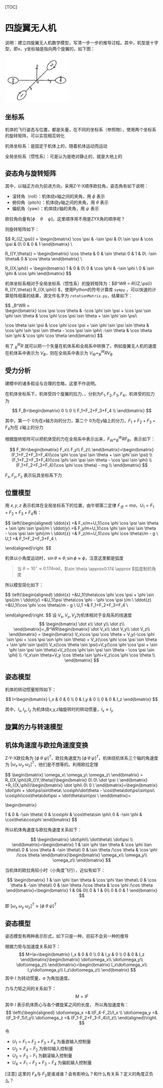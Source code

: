 <script type="text/x-mathjax-config">
    MathJax.Hub.Config({
        tex2jax: {
        skipTags: ['script', 'noscript', 'style', 'textarea', 'pre'],
        inlineMath: [['$','$']]
        }
    });
</script>
<script src="https://cdn.mathjax.org/mathjax/latest/MathJax.js?config=TeX-AMS-MML_HTMLorMML" type="text/javascript"></script>

[TOC]

# 四旋翼无人机

说明：建立四旋翼无人机数学模型，写清一步一步的推导过程。其中，机型是十字型，即x、y坐标轴是指向两个旋翼的，如下图：

<img src="对象数学模型_img/image-20210824144651384.png" alt="image-20210824144651384" style="zoom: 67%;" />

## 坐标系

机体的飞行姿态与位置，都是矢量，在不同的坐标系（参照物），使用两个坐标系的旋转矩阵，可以实现相互转化

机体坐标系：是固定于机体上的，随着机体运动而运动

全局坐标系（惯性系）：可是认为是绝对静止的，就是大地上的

## 姿态角与旋转矩阵

其中，以轴正方向为前进方向，采用Z-Y-X顺序欧拉角，姿态角有如下说明：

- 滚转角（roll）：机体绕x轴之间的夹角，用 $\phi$ 表示
- 俯仰角（pitch）：机体绕y轴之间的夹角，用 $\theta$ 表示
- 偏航角（yaw）：机体绕z轴的夹角，用 $\psi$ 表示

欧拉角向量有$[\phi \quad \theta \quad \psi]$，这里顺序用不用是ZYX角的顺序呢？

则旋转矩阵如下：


$$
R_{(Z,\psi)} = \begin{bmatrix}
\cos \psi   &    -\sin \psi  &    0\\ 
\sin \psi &      \cos \psi     &    0\\ 
0 &    0   &    1
\end{bmatrix}  \\

R_{(Y,\theta)} = \begin{bmatrix}
\cos \theta   &   0  &   \sin \theta\\ 
0 &     1    &    0\\ 
 -\sin \theta&    0  &    \cos \theta
\end{bmatrix}  \\

R_{(X,\phi)} = \begin{bmatrix}
1  &   0  &    0\\ 
0 &      \cos \phi     &    -\sin \phi \\ 
0 &   \sin \phi   &    \cos \phi
\end{bmatrix}
$$


机体坐标系相对于全局坐标系（惯性系）的旋转矩阵为：$_B^WR = R_{(Z,\psi)} R_{(Y,\theta)} R_{(X,\phi)}   $，使用Python的符号计算库 `sympy` ，可以快速的计算矩阵相乘的结果，源文件名字为 `rotationMatrix.py`，结果如下：


$$
_B^WR  =      
\begin{bmatrix}
\cos \psi \cos \theta  & -\cos \phi \sin \psi + \cos \psi \sin \phi \sin \theta & \cos \phi \cos \psi \sin \theta + \sin \phi \sin \psi\\ 

\cos \theta  \sin \psi &  \cos \phi \cos \psi + \sin \phi \sin \psi \sin \theta  &  \cos \phi \sin \psi \sin \theta - \cos \psi \sin \phi\\
-\sin \theta		 &  \cos \theta  \sin \phi				   	 		 & \cos \phi \cos \theta 
\end{bmatrix}
$$


有了 $_B^WR$ 就可以把一个矢量在机体系和全局系中转换了。例如旋翼无人机的速度在机体系中表示为 $V_B$，则在全局系中表示为 $V_W=_B^WRV_B$  

## 受力分析

建模中的诸多假设与合理的忽略，这里不作说明。

在机体坐标系下，机体受四个旋翼的拉力、，分别为$F_1,F_2,F_3,F_4$，机体受的拉力为

 
$$
F_B=\begin{bmatrix}
0 \\ 
0 \\ 
F_1+F_2+F_3+F_4 \\
\end{bmatrix}
$$


其中，第一个 0为在x轴方向的分力，第二个 0为在y轴上的分力，$F_1+F_2+F_3+F_4$为在 z轴上的分力

根据旋转矩阵可以把机体受的力在全局系中表示出来，$F_W= _B^WRF_B$，表示如下：



$$
F_W=\begin{bmatrix}
F_x\\ 
F_y\\ 
F_z\\
\end{bmatrix}=\begin{bmatrix}
(F_1+F_2+F_3+F_4)(\cos \phi \cos \psi \sin \theta + \sin \phi \sin \psi) \\ 
(F_1+F_2+F_3+F_4)(\cos \phi \sin \psi \sin \theta - \cos \psi \sin \phi) \\ 
(F_1+F_2+F_3+F_4)(\cos \phi \cos \theta) - mg \\
\end{bmatrix}
$$


$F_x,F_y,F_z$ 表示玩具坐标系下力

## 位置模型

用 $x,y,z$ 表示机体在全局坐标系下的位置，由牛顿第二定律 $F_合=ma$，$U_1 = F_1+F_2+F_3+F_4$有：


$$
\left\{\begin{aligned}
\ddot{x} =& F_x/m=U_1(\cos \phi \cos \psi \sin \theta + \sin \phi \sin \psi)/m \\ 
\ddot{y} =& F_y/m=U_1(\cos \phi \sin \psi \sin \theta - \cos \psi \sin \phi)/m \\ 
\ddot{z} =& F_z/m=U_1(\cos \phi \cos \theta)/m - g \\
U_1 =& F_1+F_2+F_3+F_4 \\


\end{aligned}\right.
$$


机体以小角度运动时，$\sin \theta \approx \theta,\sin \phi\approx \phi$，注意这里都是弧度

> 当 $\theta = 10^{\circ}\approx 0.174 rad$，$\sin \theta \approx0.174 \approx $弧度制的角度

所以模型简化如下：


$$
\left\{\begin{aligned}
\ddot{x} =&U_1(\theta\cos \phi \cos \psi  + \phi \sin \psi)/m \\ 
\ddot{y} =&U_1(\psi  \theta\cos \phi - \phi \cos \psi )/m \\ 
\ddot{z} =&U_1(\cos \phi \cos \theta)/m - g \\
U_1 =& F_1+F_2+F_3+F_4 \\


\end{aligned}\right.
$$
设 $V_x,V_y,V_z$为机体相对于全局系的线速度
$$
\begin{bmatrix}
\dot x\\ 
\dot y\\ 
\dot z\\
\end{bmatrix}=_B^WR\begin{bmatrix}
\dot V_x\\ 
\dot V_y\\ 
\dot V_z\\
\end{bmatrix} = \begin{bmatrix}
V_x\cos \psi \cos \theta + V_y(-\cos \phi \sin \psi + \cos \psi \sin \phi \sin \theta) + V_z(\cos \phi \cos \psi \sin \theta + \sin \phi \sin \psi)\\ 
V_x(\cos \theta  \sin \psi)+V_y(\cos \phi \cos \psi + \sin \phi \sin \psi \sin \theta)+V_z(\cos \phi \sin \psi \sin \theta - \cos \psi \sin \phi) \\ 
-V_x\sin \theta+V_y \cos \theta  \sin \phi+V_z\cos \phi \cos \theta  \\
\end{bmatrix}
$$




## 姿态模型

机体的转动惯量矩阵如下：


$$
I=\begin{bmatrix}
I_x & 0 &  0 \\ 
0 & I_y & 0 \\ 
0 & 0 &  I_z 
\end{bmatrix}
$$


其中，$I_x,I_y,I_z$ 为机体绕x,y,z轴旋转时的转动惯量，$I_x  \approx I_y$



## 旋翼的力与转速模型





## 机体角速度与欧拉角速度变换

Z-Y-X欧拉角为 $[\phi \;\theta \; \psi]^T$，欧拉角速度为 $[\dot\phi \; \dot\theta \; \dot\psi]^T$，机体绕机体系三个轴的角速度为 $[\omega_x \; \omega_y \;\omega_z]^T$，他们是不想等的。利用欧拉定理


$$
\begin{bmatrix}
\omega_x\\ 
\omega_y\\ 
\omega_z\\
\end{bmatrix} = R_{(X,\phi)}R_{(Y,\theta)}\begin{bmatrix}
0\\ 
0\\ 
\dot \psi  \\
\end{bmatrix}    +R_{(X,\phi)}\begin{bmatrix}
\dot \phi\\ 
0\\ 
0  \\
\end{bmatrix}=\begin{bmatrix}
\dot\phi + \dot\psi\sin\theta\\ 
\cos\phi\dot\theta - \cos\theta\dot\psi\sin\psi\\ 
\cos\phi\cos\theta\dot\psi + \dot\theta\sin\psi  \\
\end{bmatrix}=

\begin{bmatrix}


1 & 0 & -\sin \theta\\ 
0 & \cos\phi & \cos\theta\sin \phi\\ 
0 & -\sin \phi & \cos\theta\cos\phi
\end{bmatrix}
$$


所以机体角速度与欧拉角速度关系如下：


$$
\begin{bmatrix}
\dot\phi\\ 
\dot\theta\\ 
\dot\psi  \\
\end{bmatrix}=\begin{bmatrix}
1 & \sin \phi \tan \theta & \cos \phi \tan \theta\\ 
0 & \cos \theta  & -\sin \theta\\ 
0 & \sin \theta /\cos \theta &  \cos \phi /\cos \theta 
\end{bmatrix}\begin{bmatrix}
\omega_x\\ 
\omega_y\\ 
\omega_z\\
\end{bmatrix}
$$


当机体的欧拉角较小时（小角度飞行），近似有如下：


$$
\begin{bmatrix}
1 & \sin \phi \tan \theta & \cos \phi \tan \theta\\ 
0 & \cos \theta  & -\sin \theta\\ 
0 & \sin \theta /\cos \theta &  \cos \phi /\cos \theta 
\end{bmatrix}=\begin{bmatrix}
1 & 0& 0\\ 
0 & 1  & 0\\ 
0 & 0 &  1 
\end{bmatrix}
$$


即 $[\omega_x \; \omega_y \;\omega_z]^T \approx  [\phi \;\theta \; \psi]^T$

## 姿态模型

姿态模型有两种表示形式，如下只是一种，目前不会另一种的推导

根据力矩与加速度关系如下：
$$
M=Ia=\begin{bmatrix}
I_x & 0 &  0 \\ 
0 & I_y & 0 \\ 
0 & 0 &  I_z 
\end{bmatrix}\begin{bmatrix}
\dot\omega_x\\ 
\dot\omega_y\\ 
\dot\omega_z\\
\end{bmatrix}=\begin{bmatrix}
I_x\dot\omega_x\\ 
I_y\dot\omega_y\\ 
I_z\dot\omega_z\\
\end{bmatrix}
$$
其中 $I$ 为转动惯量，$a$ 为角加速度。

力与力矩之间的关系如下：
$$
M=lF
$$
其中 $l$ 表示机体质心与各个螺旋桨之间的长度， 所以角加速度有：
$$
\left\{\begin{aligned}
\dot\omega_x =& l(F_4-F_2)/I_x \\ 
\dot\omega_y =& l(F_3-F_1)/I_y\\ 
\dot\omega_z =& (F_1-F_2+F_3-F_4)/I_z\\
\end{aligned}\right.
$$
令

-  $U_1=F_1+F_2+F_3+F_4$ 为垂直输入控制量
- $U_2=F_4-F_2$ 为俯仰输入控制量
- $U_3=F_3-F_1$ 为翻滚输入控制量
- $U_4=F_1-F_2+F_3-F_4$ 为偏航输入控制量

[注意] 这里的 $F_4$与 $F_2$是谁减谁？会有影响么？和什么有关系？定义的角度正负么？































